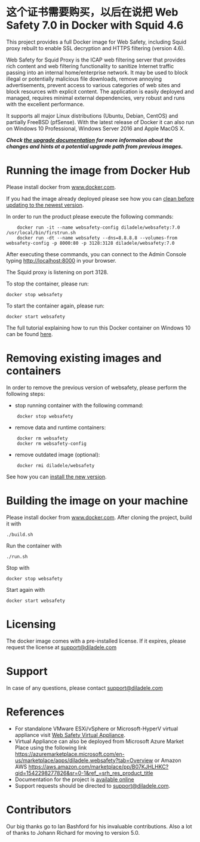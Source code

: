 这个证书需要购买，以后在说把
Web Safety 7.0 in Docker with Squid 4.6
=======================================

This project provides a full Docker image for Web Safety, including Squid proxy rebuilt to enable SSL decryption and HTTPS filtering (version 4.6).

Web Safety for Squid Proxy is the ICAP web filtering server that provides rich content and web filtering functionality to sanitize Internet traffic passing into an internal home/enterprise network. It may be used to block illegal or potentially malicious file downloads, remove annoying advertisements, prevent access to various categories of web sites and block resources with explicit content. The application is easily deployed and managed, requires minimal external dependencies, very robust and runs with the excellent performance. 

It supports all major Linux distributions (Ubuntu, Debian, CentOS) and partially FreeBSD (pfSense). With the latest release of Docker it can also run on Windows 10 Professional, Windows Server 2016 and Apple MacOS X.

***Check [the upgrade documentation](https://docs.diladele.com/administrator_guide_7_0/upgrade/index.html) for more informaion about the changes and hints at a potential upgrade path from previous images.***

# Running the image from Docker Hub

Please install docker from www.docker.com.

If you had the image already deployed please see how you can [clean before updating to the newest version](#removing-existing-images-and-containers).

In order to run the product please execute the following commands:
```
    docker run -it --name websafety-config diladele/websafety:7.0 /usr/local/bin/firstrun.sh
    docker run -dt --name websafety --dns=8.8.8.8 --volumes-from websafety-config -p 8000:80 -p 3128:3128 diladele/websafety:7.0
```
After executing these commands, you can connect to the Admin Console typing [http://localhost:8000](http://localhost:8000) in your browser.

The Squid proxy is listening on port 3128. 

To stop the container, please run:

    docker stop websafety

To start the container again, please run:

    docker start websafety

The full tutorial explaining how to run this Docker container on Windows 10 can be found [here](https://docs.diladele.com/docker/docker_windows_10/index.html).

# Removing existing images and containers

In order to remove the previous version of websafety, please perform the following steps:
  * stop running container with the following command:
```
    docker stop websafety
```

  * remove data and runtime containers:
```
    docker rm websafety 
    docker rm websafety-config
```

  * remove outdated image (optional):
```
    docker rmi diladele/websafety
```
See how you can [install the new version](#running-the-image-from-docker-hub).

# Building the image on your machine

Please install docker from www.docker.com. After cloning the project, build it with

    ./build.sh

Run the container with

    ./run.sh

Stop with

    docker stop websafety

Start again with

    docker start websafety


# Licensing

The docker image comes with a pre-installed license. If it expires, please request the license at support@diladele.com

# Support

In case of any questions, please contact support@diladele.com

# References

* For standalone VMware ESXi/vSphere or Microsoft-HyperV virtual appliance visit [Web Safety Virtual Appliance](https://www.diladele.com/virtual_appliance.html).
* Virtual Appliance can also be deployed from Microsoft Azure Market Place using the following link https://azuremarketplace.microsoft.com/en-us/marketplace/apps/diladele.websafety?tab=Overview or Amazon AWS https://aws.amazon.com/marketplace/pp/B07KJHLHKC?qid=1542298277826&sr=0-1&ref_=srh_res_product_title
* Documentation for the project is [available online](https://docs.diladele.com)
* Support requests should be directed to support@diladele.com.

# Contributors

Our big thanks go to Ian Bashford for his invaluable contributions. Also a lot of thanks to Johann Richard for moving to version 5.0.
